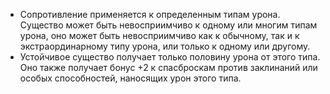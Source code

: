 - Сопротивление применяется к определенным типам урона. Существо может быть невосприимчиво к одному или многим типам урона, оно может быть невосприимчиво как к обычному, так и к экстраординарному типу урона, или только к одному или другому. 
- Устойчивое существо получает только половину урона от этого типа. Оно также получает бонус +2 к спасброскам против заклинаний или особых способностей, наносящих урон этого типа.